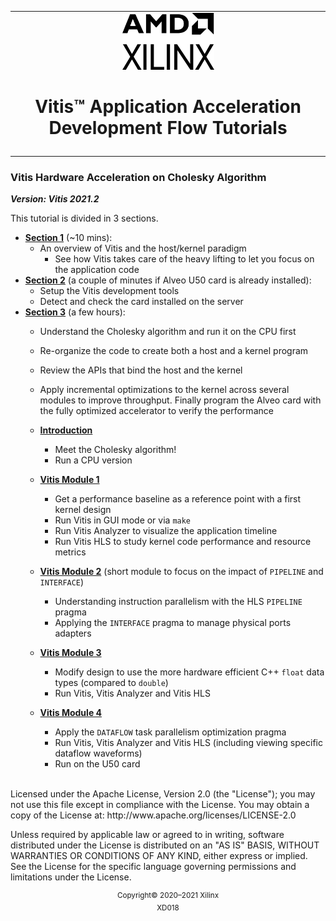 <table class="sphinxhide">
 <tr>
   <td align="center"><img src="https://raw.githubusercontent.com/Xilinx/Image-Collateral/main/xilinx-logo.png" width="30%"/><h1>Vitis™ Application Acceleration Development Flow Tutorials</h1>
   </td>
 </tr>
 <tr>
 <td>
 </td>
 </tr>
</table>


### Vitis Hardware Acceleration on Cholesky Algorithm

***Version: Vitis 2021.2***

This tutorial is divided in 3 sections.

* [**Section 1**](./01-Workflows/README.md) (~10 mins):
  + An overview of Vitis and the host/kernel paradigm
    * See how Vitis takes care of the heavy lifting to let you focus on the application code
* [**Section 2**](./02-System_Setup/README.md) (a couple of minutes if Alveo U50 card is already installed):
  + Setup the Vitis development tools
  + Detect and check the card installed on the server
* [**Section 3**](./03-Algorithm_Acceleration/README.md) (a few hours):
  + Understand the Cholesky algorithm and run it on the CPU first
  + Re-organize the code to create both a host and a kernel program
  + Review the APIs that bind the host and the kernel
  + Apply incremental optimizations to the kernel across several modules to improve throughput. Finally program the Alveo card with the fully optimized accelerator to verify the performance

  + [**Introduction**](./03-Algorithm_Acceleration/docs/cpu_src/README.md)
    * Meet the Cholesky algorithm!
    * Run a CPU version
  + [**Vitis Module 1**](./03-Algorithm_Acceleration/docs/module1_baseline/README.md)
    * Get a performance baseline as a reference point with a first kernel design
    * Run Vitis in GUI mode or via <code>make</code>
    * Run Vitis Analyzer to visualize the application timeline
    * Run Vitis HLS to study kernel code performance and resource metrics
  + [**Vitis Module 2**](./03-Algorithm_Acceleration/docs/module2_pipeline/README.md) (short module to focus on the impact of <code>PIPELINE</code> and <code>INTERFACE</code>)
    * Understanding instruction parallelism with the HLS <code>PIPELINE</code> pragma
    * Applying the <code>INTERFACE</code> pragma to manage physical ports adapters
  + [**Vitis Module 3**](./03-Algorithm_Acceleration/docs/module3_datatype/README.md)
    * Modify design to use the more hardware efficient C++ <code>float</code> data types (compared to <code>double</code>)
    * Run Vitis, Vitis Analyzer and Vitis HLS
  + [**Vitis Module 4**](./03-Algorithm_Acceleration/docs/module4_dataflow/README.md)
    * Apply the <code>DATAFLOW</code> task parallelism optimization pragma
    * Run Vitis, Vitis Analyzer and Vitis HLS (including viewing specific dataflow waveforms)
    * Run on the U50 card

<br>
Licensed under the Apache License, Version 2.0 (the "License");
you may not use this file except in compliance with the License.
You may obtain a copy of the License at: http://www.apache.org/licenses/LICENSE-2.0

Unless required by applicable law or agreed to in writing, software
distributed under the License is distributed on an "AS IS" BASIS,
WITHOUT WARRANTIES OR CONDITIONS OF ANY KIND, either express or implied.
See the License for the specific language governing permissions and
limitations under the License.

<p class="sphinxhide" align="center"><sup>Copyright&copy; 2020–2021 Xilinx</sup><br><sup>XD018</sup></br></p>




